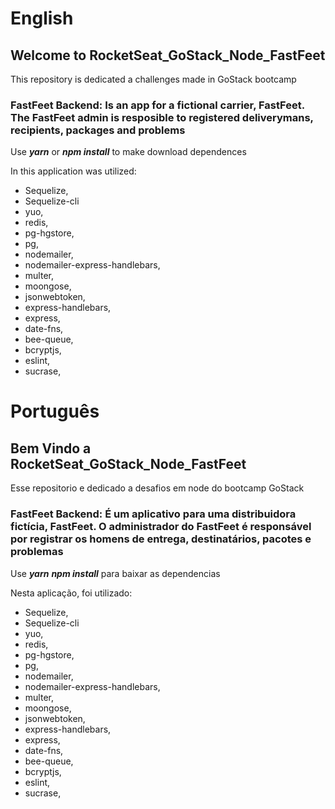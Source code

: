 # English

## Welcome to RocketSeat_GoStack_Node_FastFeet

This repository is dedicated a challenges made in GoStack bootcamp

### FastFeet Backend: Is an app for a fictional carrier, FastFeet. The FastFeet admin is resposible to registered deliverymans, recipients, packages and problems 

Use ***yarn*** or ***npm install*** to make download dependences

In this application was utilized:
- Sequelize,
- Sequelize-cli
- yuo,
- redis,
- pg-hgstore,
- pg,
- nodemailer,
- nodemailer-express-handlebars,
- multer,
- moongose,
- jsonwebtoken,
- express-handlebars,
- express,
- date-fns,
- bee-queue,
- bcryptjs,
- eslint,
- sucrase,

# Português

## Bem Vindo a RocketSeat_GoStack_Node_FastFeet

Esse repositorio e dedicado a desafios em node do bootcamp GoStack

### FastFeet Backend: É um aplicativo para uma distribuidora fictícia, FastFeet. O administrador do FastFeet é responsável por registrar os homens de entrega, destinatários, pacotes e problemas

Use ***yarn*** ***npm install*** para baixar as dependencias

Nesta aplicação, foi utilizado:
- Sequelize,
- Sequelize-cli
- yuo,
- redis,
- pg-hgstore,
- pg,
- nodemailer,
- nodemailer-express-handlebars,
- multer,
- moongose,
- jsonwebtoken,
- express-handlebars,
- express,
- date-fns,
- bee-queue,
- bcryptjs,
- eslint,
- sucrase,
